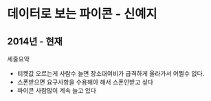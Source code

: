 # 데이터로 보는 파이콘 - 신예지
## 2014년 - 현재
세줄요약
  
* 티켓값 오르는게 사람수 늘면 장소대여비가 급격하게 올라가서 어쩔수 없다.
* 스폰받으면 요구사항을 수용해야 해서 스폰안받고 싶다
* 파이콘 사람많이 계속 늘고 있다